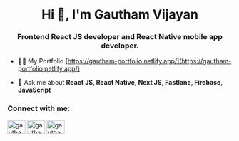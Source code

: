 <h1 align="center">Hi 👋, I'm Gautham Vijayan</h1>
<h3 align="center">Frontend React JS developer and React Native mobile app developer.</h3>

- 👨‍💻 My Portfolio [https://gautham-portfolio.netlify.app/](https://gautham-portfolio.netlify.app/)

- 💬 Ask me about **React JS, React Native, Next JS, Fastlane, Firebase, JavaScript**

<h3 align="left">Connect with me:</h3>

<p align="left">
<a href="https://dev.to/gautham495" target="blank"><img align="center" src="https://cdn.jsdelivr.net/npm/simple-icons@3.0.1/icons/dev-dot-to.svg" alt="gautham495" height="30" width="40" /></a>
<a href="https://twitter.com/GauthamVijay495" target="blank"><img align="center" src="https://cdn.jsdelivr.net/npm/simple-icons@3.0.1/icons/twitter.svg" alt="gautham495" height="30" width="40" /></a>
<a href="https://www.linkedin.com/in/gautham-vijayan-a15722184" target="blank"><img align="center" src="https://cdn.jsdelivr.net/npm/simple-icons@3.0.1/icons/linkedin.svg" alt="gautham vijayan" height="30" width="40" /></a>

</p>
